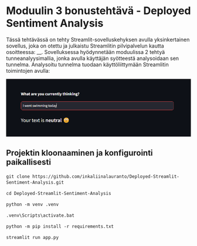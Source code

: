# Moduulin 3 bonustehtävä - Deployed Sentiment Analysis

Tässä tehtävässä on tehty Streamlit-sovelluskehyksen avulla yksinkertainen sovellus, joka on otettu ja julkaistu Streamlitin pilvipalvelun kautta osoitteessa: __. Sovelluksessa hyödynnetään moduulissa 2 tehtyä tunneanalyysimallia, jonka avulla käyttäjän syötteestä analysoidaan sen tunnelma. Analysoitu tunnelma tuodaan käyttöliittymään Streamlitin toimintojen avulla:

![user interface](images/ui.png)

## Projektin kloonaaminen ja konfigurointi paikallisesti

```
git clone https://github.com/inkaliinalauranto/Deployed-Streamlit-Sentiment-Analysis.git  
```

```
cd Deployed-Streamlit-Sentiment-Analysis
```
```
python -m venv .venv
```
```
.venv\Scripts\activate.bat
```
```
python -m pip install -r requirements.txt
```
```
streamlit run app.py
```

